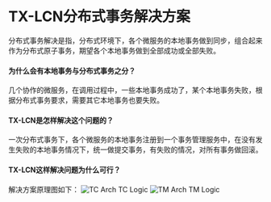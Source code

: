 # TX-LCN分布式事务解决方案

分布式事务解决是指，分布式环境下，各个微服务的本地事务做到同步，组合起来作为分布式原子事务，期望各个本地事务做到全部成功或全部失败。

#### 为什么会有本地事务与分布式事务之分？
几个协作的微服务，在调用过程中，一些本地事务成功了，某个本地事务失败，根据分布式事务要求，需要其它本地事务也要失败。

#### TX-LCN是怎样解决这个问题的？
一次分布式事务下，各个微服务的本地事务注册到一个事务管理服务中，在没有发生失败的本地事务情况下，统一做提交事务，有失败的情况，对所有事务做回滚。

#### TX-LCN这样解决问题为什么可行？
解决方案原理图如下：
![TC Arch](https://raw.githubusercontent.com/codingapi/tx-lcn/docs/docs/img/tc.png)
TC Logic
![TM Arch](https://raw.githubusercontent.com/codingapi/tx-lcn/docs/docs/img/tm.png)
TM Logic
